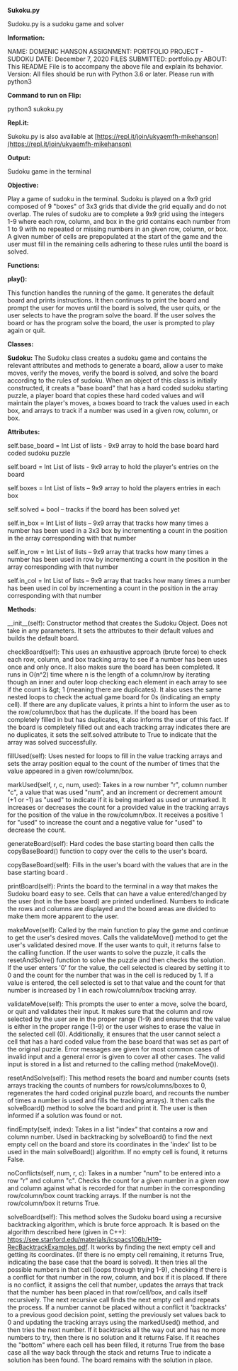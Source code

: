 **Sukoku.py**

Sudoku.py is a sudoku game and solver

**Information:**

NAME: DOMENIC HANSON
ASSIGNMENT: PORTFOLIO PROJECT - SUDOKU
DATE: December 7, 2020
FILES SUBMITTED: portfolio.py
ABOUT: This README File is to accompany the above file and explain its behavior.
Version: All files should be run with Python 3.6 or later. Please run with python3

**Command to run on Flip:**

python3 sukoku.py

**Repl.it:**

Sukoku.py is also available at [https://repl.it/join/ukyaemfh-mikehanson](https://repl.it/join/ukyaemfh-mikehanson)

**Output:**

Sudoku game in the terminal

**Objective:**

Play a game of sudoku in the terminal. Sudoku is played on a 9x9 grid composed of 9 &quot;boxes&quot; of 3x3 grids that divide the grid equally and do not overlap. The rules of sudoku are to complete a 9x9 grid using the integers 1-9 where each row, column, and box in the grid contains each number from 1 to 9 with no repeated or missing numbers in an given row, column, or box. A given number of cells are prepopulated at the start of the game and the user must fill in the remaining cells adhering to these rules until the board is solved.

**Functions:**

**play():**

This function handles the running of the game. It generates the default board and prints instructions. It then continues to print the board and prompt the user for moves until the board is solved, the user quits, or the user selects to have the program solve the board. If the user solves the board or has the program solve the board, the user is prompted to play again or quit.

**Classes:**

**Sudoku:** 
The Sudoku class creates a sudoku game and contains the relevant attributes and methods to generate a board, allow a user to make moves, verify the moves, verify the board is solved, and solve the board according to the rules of sudoku. When an object of this class is initially constructed, it creats a &quot;base board&quot; that has a hard coded sudoku starting puzzle, a player board that copies these hard coded values and will maintain the player&#39;s moves, a boxes board to track the values used in each box, and arrays to track if a number was used in a given row, column, or box.

**Attributes:**

self.base\_board = Int List of lists - 9x9 array to hold the base board hard coded sudoku puzzle

self.board = Int List of lists - 9x9 array to hold the player&#39;s entries on the board

self.boxes = Int List of lists – 9x9 array to hold the players entries in each box

self.solved = bool – tracks if the board has been solved yet

self.in\_box = Int List of lists – 9x9 array that tracks how many times a number has been used in a 3x3 box by incrementing a count in the position in the array corresponding with that number

self.in\_row = Int List of lists – 9x9 array that tracks how many times a number has been used in row by incrementing a count in the position in the array corresponding with that number

self.in\_col = Int List of lists – 9x9 array that tracks how many times a number has been used in col by incrementing a count in the position in the array corresponding with that number

**Methods:**

\_\_init\_\_(self): Constructor method that creates the Sudoku Object. Does not take in any parameters. It sets the attributes to their default values and builds the default board.

checkBoard(self): This uses an exhaustive approach (brute force) to check each row, column, and box tracking array to see if a number has been uses once and only once. It also makes sure the board has been completed. It runs in O(n^2) time where n is the length of a column/row by iterating though an inner and outer loop checking each element in each array to see if the count is \&gt; 1 (meaning there are duplicates). It also uses the same nested loops to check the actual game board for 0s (indicating an empty cell). If there are any duplicate values, it prints a hint to inform the user as to the row/column/box that has the duplicate. If the board has been completely filled in but has duplicates, it also informs the user of this fact. If the board is completely filled out and each tracking array indicates there are no duplicates, it sets the self.solved attribute to True to indicate that the array was solved successfully.

fillUsed(self): Uses nested for loops to fill in the value tracking arrays and sets the array position equal to the count of the number of times that the value appeared in a given row/column/box.

markUsed(self, r, c, num, used): Takes in a row number &quot;r&quot;, column number &quot;c&quot;, a value that was used &quot;num&quot;, and an increment or decrement amount (+1 or -1) as &quot;used&quot; to indicate if it is being marked as used or unmarked. It increases or decreases the count for a provided value in the tracking arrays for the position of the value in the row/column/box. It receives a positive 1 for &quot;used&quot; to increase the count and a negative value for &quot;used&quot; to decrease the count.

generateBoard(self): Hard codes the base starting board then calls the copyBaseBoard() function to copy over the cells to the user&#39;s board.

copyBaseBoard(self): Fills in the user&#39;s board with the values that are in the base starting board .

printBoard(self): Prints the board to the terminal in a way that makes the Sudoku board easy to see. Cells that can have a value entered/changed by the user (not in the base board) are printed underlined. Numbers to indicate the rows and columns are displayed and the boxed areas are divided to make them more apparent to the user.

makeMove(self): Called by the main function to play the game and continue to get the user&#39;s desired moves. Calls the validateMove() method to get the user&#39;s validated desired move. If the user wants to quit, it returns false to the calling function. If the user wants to solve the puzzle, it calls the resetAndSolve() function to solve the puzzle and then checks the solution. If the user enters &#39;0&#39; for the value, the cell selected is cleared by setting it to 0 and the count for the number that was in the cell is reduced by 1. If a value is entered, the cell selected is set to that value and the count for that number is increased by 1 in each row/column/box tracking array.

validateMove(self): This prompts the user to enter a move, solve the board, or quit and validates their input. It makes sure that the column and row selected by the user are in the proper range (1-9) and ensures that the value is either in the proper range (1-9) or the user wishes to erase the value in the selected cell (0). Additionally, it ensures that the user cannot select a cell that has a hard coded value from the base board that was set as part of the original puzzle. Error messages are given for most common cases of invalid input and a general error is given to cover all other cases. The valid input is stored in a list and returned to the calling method (makeMove()).

resetAndSolve(self): This method resets the board and number counts (sets arrays tracking the counts of numbers for rows/columns/boxes to 0, regenerates the hard coded original puzzle board, and recounts the number of times a number is used and fills the tracking arrays). It then calls the solveBoard() method to solve the board and print it. The user is then informed if a solution was found or not.

findEmpty(self, index): Takes in a list &quot;index&quot; that contains a row and column number. Used in backtracking by solveBoard() to find the next empty cell on the board and store its coordinates in the &#39;index&#39; list to be used in the main solveBoard() algorithm. If no empty cell is found, it returns False.

noConflicts(self, num, r, c): Takes in a number &quot;num&quot; to be entered into a row &quot;r&quot; and column &quot;c&quot;. Checks the count for a given number in a given row and column against what is recorded for that number in the corresponding row/column/box count tracking arrays. If the number is not the row/column/box it returns True.

solveBoard(self): This method solves the Sudoku board using a recursive backtracking algorithm, which is brute force approach. It is based on the algorithm described here (given in C++): https://see.stanford.edu/materials/icspacs106b/H19-RecBacktrackExamples.pdf. It works by finding the next empty cell and getting its coordinates. (If there is no empty cell remaining, it returns True, indicating the base case that the board is solved). It then tries all the possible numbers in that cell (loops through trying 1-9), checking if there is a conflict for that number in the row, column, and box if it is placed. If there is no conflict, it assigns the cell that number, updates the arrays that track that the number has been placed in that row/cell/box, and calls itself recursively. The next recursive call finds the next empty cell and repeats the process. If a number cannot be placed without a conflict it &#39;backtracks&#39; to a previous good decision point, setting the previously set values back to 0 and updating the tracking arrays using the markedUsed() method, and then tries the next number. If it backtracks all the way out and has no more numbers to try, then there is no solution and it returns False. If it reaches the &quot;bottom&quot; where each cell has been filled, it returns True from the base case all the way back through the stack and returns True to indicate a solution has been found. The board remains with the solution in place.
